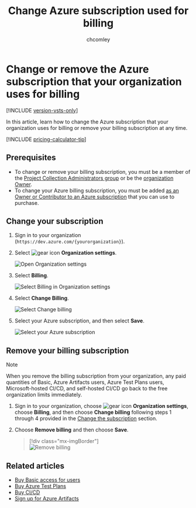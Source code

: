 ﻿---
title: Change Azure subscription used for billing
titleSuffix: Azure DevOps Services
ms.custom: seodec18
description: Unlink the Azure subscription that your organization uses for billing
ms.technology: devops-billing
ms.assetid: e447adb1-6208-49f6-a488-515aa4b2fdcf
ms.topic: conceptual
ms.author: chcomley
author: chcomley
monikerRange: 'azure-devops'
ms.date: 12/10/2019
---

# Change or remove the Azure subscription that your organization uses for billing

[!INCLUDE [version-vsts-only](../../includes/version-vsts-only.md)]

In this article, learn how to change the Azure subscription that your organization uses for billing or remove your billing subscription at any time.

[!INCLUDE [pricing-calculator-tip](../../includes/pricing-calculator-tip.md)]

## Prerequisites

- To change or remove your billing subscription, you must be a member of the [Project Collection Administrators group](../security/set-project-collection-level-permissions.md) or be the [organization Owner](../security/lookup-organization-owner-admin.md).
- To change your Azure billing subscription, you must be added [as an Owner or Contributor to an Azure subscription](add-backup-billing-managers.md) that you can use to purchase.

<a id="change-subscription" />

## Change your subscription

1.  Sign in to your organization (`https://dev.azure.com/{yourorganization}`).

2.  Select ![gear icon](../../media/icons/gear-icon.png) **Organization settings**.

    ![Open Organization settings](../../media/settings/open-admin-settings-vert.png)

3.  Select **Billing**.

    ![Select Billing in Organization settings](media/shared/select-billing-organization-settings.png)

4.  Select **Change Billing**.

    ![Select Change billing](media/shared/select-change-billing.png)

5.  Select your Azure subscription, and then select **Save**.

    ![Select your Azure subscription](media/shared/select-azure-subscription.png)

## Remove your billing subscription

> [!NOTE]
> When you remove the billing subscription from your organization, any paid quantities of Basic, Azure Artifacts users, Azure Test Plans users, Microsoft-hosted CI/CD, and self-hosted CI/CD go back to the free organization limits immediately.

1.  Sign in to your organization, choose ![gear icon](../../media/icons/gear-icon.png) <strong>Organization settings</strong>, choose <strong>Billing</strong>, and then choose <strong>Change billing</strong> following steps 1 through 4 provided in the [Change the subscription](#change-subscription) section.

2.  Choose <strong>Remove billing</strong> and then choose <strong>Save</strong>.

    > [!div class="mx-imgBorder"]  
    > ![Remove billing](media/change-azure-subscription/remove-billing-highlight.png)

## Related articles

- [Buy Basic access for users](buy-basic-access-add-users.md)
- [Buy Azure Test Plans](buy-basic-access-add-users.md)
- [Buy CI/CD](buy-more-build-vs.md)
- [Sign up for Azure Artifacts](../../artifacts/start-using-azure-artifacts.md)
